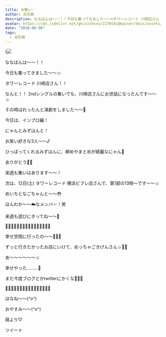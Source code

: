 ```yaml
---
title: お集い♡
author: 涼花萌
description: ななばんは〜〜！！今日も集ってきました〜〜☺️タワーレコード 川崎店さん！！なんと！！2ndシングルの集いでも、川崎店さんにお世話になったんです〜〜☺️その時...
avatar: https://cdn.jsdelivr.net/gh/zzzhxxx/227WiKi@master/docs/assets/photo/avatar/moe.jpg
date: "2018-08-06"
tags:
  - 涼花萌
---
```


!![](https://cdn.jsdelivr.net/gh/zzzhxxx/227WiKi-image@master/blog-image/moe-2018-08-06_1.jpg)






ななばんは〜〜！！




今日も集ってきました〜〜☺️






タワーレコード 川崎店さん！！


なんと！！
2ndシングルの集いでも、川崎店さんにお世話になったんです〜〜☺️


その時はれったんと演劇をしました〜〜💓









今日は、インプロ編！



にゃんとみずはんと！







お笑い好きな3人〜〜♪





ひっぱってくれるみずはんに、締めやまとめが綺麗なにゃん💓


ありがとう💓💓









来週も集いはあります〜〜！



次は、12日(土) タワーレコード 横浜ビブレ店さんで、第1部の13時〜です〜〜☺️

めいちとなごちゃんと〜〜😳




ほんわか〜〜☁️なメンバー！笑



来週も遊びにきってね〜〜💫









🍰🍹🍰🍹🍰🍹🍰🍹🍰🍹🍰🍹🍰🍹🍰🍹



幸せ空間に行ったの〜〜💓💓💓



ずっと行きたかったお店にいけて、めっちゃごきげんさん☺️💓💓





あ〜〜〜〜〜〜☺️


幸せやった………💓





また今度ブログとかtwitterにかくな💓💓💓




🍹🍰🍹🍰🍹🍰🍹🍰🍹🍰🍹🍰🍹🍰🍹🍰








ほなね〜〜(*^o^*)


おやすみ〜〜(*^o^*)




萌より♡


ツイート



